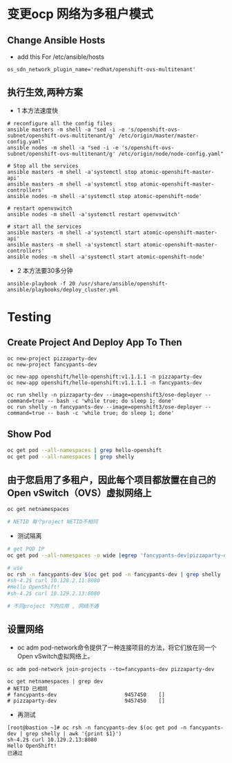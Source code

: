 # 变更ocp 网络为多租户模式

## Change Ansible Hosts

* add this For /etc/ansible/hosts
```
os_sdn_network_plugin_name='redhat/openshift-ovs-multitenant'
```
## 执行生效,两种方案 
* 1 本方法速度快
```
# reconfigure all the config files
ansible masters -m shell -a "sed -i -e 's/openshift-ovs-subnet/openshift-ovs-multitenant/g' /etc/origin/master/master-config.yaml"
ansible nodes -m shell -a "sed -i -e 's/openshift-ovs-subnet/openshift-ovs-multitenant/g' /etc/origin/node/node-config.yaml"

# Stop all the services
ansible masters -m shell -a'systemctl stop atomic-openshift-master-api'
ansible masters -m shell -a'systemctl stop atomic-openshift-master-controllers'
ansible nodes -m shell -a'systemctl stop atomic-openshift-node'

# restart openvswitch
ansible nodes -m shell -a'systemctl restart openvswitch'

# start all the services
ansible masters -m shell -a'systemctl start atomic-openshift-master-api'
ansible masters -m shell -a'systemctl start atomic-openshift-master-controllers'
ansible nodes -m shell -a'systemctl start atomic-openshift-node'
```
* 2 本方法要30多分钟
```
ansible-playbook -f 20 /usr/share/ansible/openshift-ansible/playbooks/deploy_cluster.yml
```


# Testing 
## Create Project And Deploy App To Then
```
oc new-project pizzaparty-dev
oc new-project fancypants-dev

oc new-app openshift/hello-openshift:v1.1.1.1 -n pizzaparty-dev
oc new-app openshift/hello-openshift:v1.1.1.1 -n fancypants-dev

oc run shelly -n pizzaparty-dev --image=openshift3/ose-deployer --command=true -- bash -c 'while true; do sleep 1; done'
oc run shelly -n fancypants-dev --image=openshift3/ose-deployer --command=true -- bash -c 'while true; do sleep 1; done'

```
## Show Pod 
```bash
oc get pod --all-namespaces | grep hello-openshift
oc get pod --all-namespaces | grep shelly

```

## 由于您启用了多租户，因此每个项目都放置在自己的Open vSwitch（OVS）虚拟网络上
```bash
oc get netnamespaces

# NETID 每个project NETID不相同
```

* 测试隔离
```bash
# get POD IP 
oc get pod --all-namespaces -o wide |egrep 'fancypants-dev|pizzaparty-dev'

# use 
oc rsh -n fancypants-dev $(oc get pod -n fancypants-dev | grep shelly | awk '{print $1}')
#sh-4.2$ curl 10.128.2.11:8080
#Hello OpenShift!
#sh-4.2$ curl 10.129.2.13:8080

# 不同project 下的应用 , 网络不通

```

## 设置网络 
* oc adm pod-network命令提供了一种连接项目的方法，将它们放在同一个Open vSwitch虚拟网络上。

```
oc adm pod-network join-projects --to=fancypants-dev pizzaparty-dev

oc get netnamespaces | grep dev
# NETID 已相同
# fancypants-dev                      9457450    []
# pizzaparty-dev                      9457450    []

```
* 再测试
```
[root@bastion ~]# oc rsh -n fancypants-dev $(oc get pod -n fancypants-dev | grep shelly | awk '{print $1}')
sh-4.2$ curl 10.129.2.13:8080
Hello OpenShift!
已通过
```